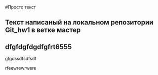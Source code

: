 #Просто текст
## Текст написаный на локальном репозитории Git_hw1 в ветке мастер

## dfgfdgfdgdfgfrt6555

gfgdssdfsdfsdf

rfeewrewrwere
